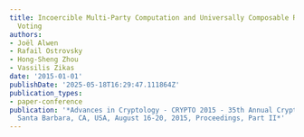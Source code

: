 ```yaml
---
title: Incoercible Multi-Party Computation and Universally Composable Receipt-Free
  Voting
authors:
- Joël Alwen
- Rafail Ostrovsky
- Hong-Sheng Zhou
- Vassilis Zikas
date: '2015-01-01'
publishDate: '2025-05-18T16:29:47.111864Z'
publication_types:
- paper-conference
publication: '*Advances in Cryptology - CRYPTO 2015 - 35th Annual Cryptology Conference,
  Santa Barbara, CA, USA, August 16-20, 2015, Proceedings, Part II*'
---
```

